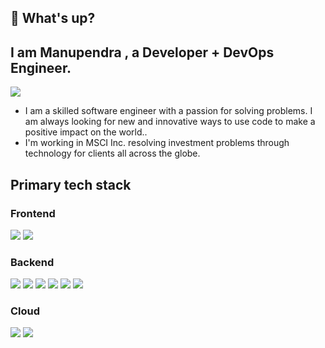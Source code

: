 ## 👋 What's up?

## I am Manupendra , a Developer + DevOps Engineer. 

<p>
  <a href="https://www.linkedin.com/in/manupendra-tiwari" target="_blank">
    <img src="https://img.shields.io/badge/linkedin-%230077B5.svg?&style=for-the-badge&logo=linkedin&logoColor=white" />
  </a>
</p>

- I am a skilled software engineer with a passion for solving problems. I am always looking for new and innovative ways to use code to make a positive impact on the world..
- I'm working in MSCI Inc. resolving investment problems through technology for clients all across the globe.

## Primary tech stack

### Frontend
<p>
  <img src="https://img.shields.io/badge/react%20-%2320232a.svg?&style=for-the-badge&logo=react&logoColor=%2361DAFB" />
  <img src="https://img.shields.io/badge/Material--UI-0081CB?style=for-the-badge&logo=material-ui&logoColor=white" />
  
</p>

### Backend
<p>
  <img src="https://img.shields.io/badge/Scala-ED7377?style=for-the-badge&logo=scala&logoColor=white" />
  <img src="https://img.shields.io/badge/Java-E32227?style=for-the-badge&logo=java&logoColor=white" />
  <img src="https://img.shields.io/badge/Kubernetes-1B99D4?style=for-the-badge&logo=kubernetes&logoColor=white" />
  <img src="https://img.shields.io/badge/Docker-89CFF0?style=for-the-badge&logo=docker&logoColor=white" />
  <img src="https://img.shields.io/badge/Spring-6DB33F?style=for-the-badge&logo=spring&logoColor=white" />
  <img src="https://img.shields.io/badge/SQL%20Server-%2307405e.svg?&style=for-the-badge&logo=microsoft&logoColor=white" />
  
</p>
  

### Cloud

<p>
 <img src="https://img.shields.io/badge/Amazon_AWS-FFA500?style=for-the-badge&logo=amazon-aws&logoColor=white" />
 <img src="https://img.shields.io/badge/Microsoft_Azure-0089D6?style=for-the-badge&logo=microsoft-azure&logoColor=white" />
</p>
